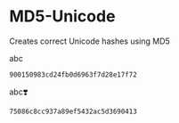 # MD5-Unicode

Creates correct Unicode hashes using MD5

abc

    900150983cd24fb0d6963f7d28e17f72

abc❣️

    75086c8cc937a89ef5432ac5d3690413

